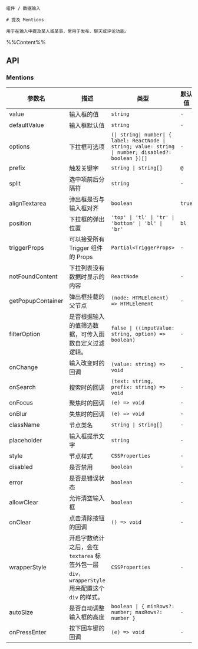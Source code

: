`````
组件 / 数据输入

# 提及 Mentions

用于在输入中提及某人或某事，常用于发布、聊天或评论功能。
`````

%%Content%%

## API

### Mentions

|参数名|描述|类型|默认值|版本|
|---|---|---|---|---|
|value|输入框的值|`string`|`-`|-|
|defaultValue|输入框默认值|`string`|`-`|-|
|options|下拉框可选项|`(\| string\| number\| { label: ReactNode \| string; value: string \| number; disabled?: boolean })[]`|`-`|-|
|prefix|触发关键字|`string \| string[]`|``@``|-|
|split|选中项前后分隔符|`string`|`-`|-|
|alignTextarea|弹出框是否与输入框对齐|`boolean`|`true`|-|
|position|下拉框的弹出位置|`'top' \| 'tl' \| 'tr' \| 'bottom' \| 'bl' \| 'br'`|`bl`|-|
|triggerProps|可以接受所有 Trigger 组件的 Props|`Partial<TriggerProps>`|`-`|-|
|notFoundContent|下拉列表没有数据时显示的内容|`ReactNode`|`-`|-|
|getPopupContainer|弹出框挂载的父节点|`(node: HTMLElement) => HTMLElement`|`-`|-|
|filterOption|是否根据输入的值筛选数据，可传入函数自定义过滤逻辑。|`false \| ((inputValue: string, option) => boolean)`|`-`|-|
|onChange|输入改变时的回调|`(value: string) => void`|`-`|-|
|onSearch|搜索时的回调|`(text: string, prefix: string) => void`|`-`|-|
|onFocus|聚焦时的回调|`(e) => void`|`-`|-|
|onBlur|失焦时的回调|`(e) => void`|`-`|-|
|className|节点类名|`string \| string[]`|`-`|-|
|placeholder|输入框提示文字|`string`|`-`|-|
|style|节点样式|`CSSProperties`|`-`|-|
|disabled|是否禁用|`boolean`|`-`|-|
|error|是否是错误状态|`boolean`|`-`|-|
|allowClear|允许清空输入框|`boolean`|`-`|2.2.0|
|onClear|点击清除按钮的回调|`() => void`|`-`|2.2.0|
|wrapperStyle|开启字数统计之后，会在 `textarea` 标签外包一层 `div`，`wrapperStyle` 用来配置这个 `div` 的样式。|`CSSProperties`|`-`|-|
|autoSize|是否自动调整输入框的高度|`boolean \| { minRows?: number; maxRows?: number }`|`-`|-|
|onPressEnter|按下回车键的回调|`(e) => void`|`-`|-|

